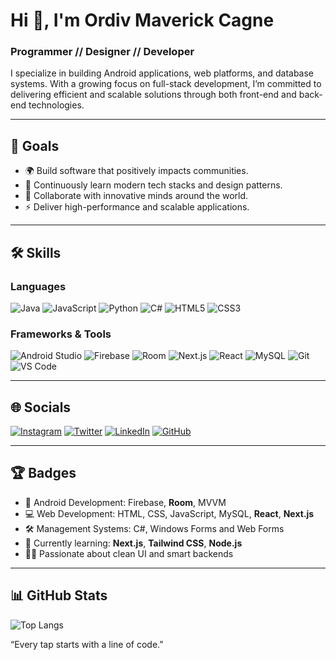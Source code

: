 # Hi 👋, I'm Ordiv Maverick Cagne
### Programmer // Designer // Developer

I specialize in building Android applications, web platforms, and database systems. With a growing focus on full-stack development, I’m committed to delivering efficient and scalable solutions through both front-end and back-end technologies.

----------

## 🚀 Goals
- 🌍 Build software that positively impacts communities.
- 🧠 Continuously learn modern tech stacks and design patterns.
- 🤝 Collaborate with innovative minds around the world.
- ⚡ Deliver high-performance and scalable applications.

----------

## 🛠️ Skills

### Languages
![Java](https://img.shields.io/badge/Java-%23ED8B00.svg?style=for-the-badge&logo=openjdk&logoColor=white)
![JavaScript](https://img.shields.io/badge/JavaScript-%23323330.svg?style=for-the-badge&logo=javascript&logoColor=%23F7DF1E)
![Python](https://img.shields.io/badge/Python-3776AB.svg?style=for-the-badge&logo=python&logoColor=white)
![C#](https://img.shields.io/badge/C%23-68217A.svg?style=for-the-badge&logo=c-sharp&logoColor=white)
![HTML5](https://img.shields.io/badge/HTML5-E34F26.svg?style=for-the-badge&logo=html5&logoColor=white)
![CSS3](https://img.shields.io/badge/CSS3-1572B6.svg?style=for-the-badge&logo=css3&logoColor=white)

### Frameworks & Tools
![Android Studio](https://img.shields.io/badge/Android%20Studio-3DDC84.svg?style=for-the-badge&logo=android-studio&logoColor=white)
![Firebase](https://img.shields.io/badge/Firebase-FFCA28.svg?style=for-the-badge&logo=firebase&logoColor=white)
![Room](https://img.shields.io/badge/Room%20Database-4285F4.svg?style=for-the-badge&logo=google&logoColor=white)
![Next.js](https://img.shields.io/badge/Next.js-000000?style=for-the-badge&logo=next.js&logoColor=white)
![React](https://img.shields.io/badge/React-20232A.svg?style=for-the-badge&logo=react&logoColor=61DAFB)
![MySQL](https://img.shields.io/badge/MySQL-4479A1.svg?style=for-the-badge&logo=mysql&logoColor=white)
![Git](https://img.shields.io/badge/Git-F05032.svg?style=for-the-badge&logo=git&logoColor=white)
![VS Code](https://img.shields.io/badge/VS%20Code-007ACC.svg?style=for-the-badge&logo=visual-studio-code&logoColor=white)

----------

## 🌐 Socials

[![Instagram](https://img.shields.io/badge/Instagram-E4405F?style=for-the-badge&logo=instagram&logoColor=white)](https://www.instagram.com/_mav.404/)
[![Twitter](https://img.shields.io/badge/Twitter-1DA1F2.svg?style=for-the-badge&logo=twitter&logoColor=white)](https://x.com/cagne_mav)
[![LinkedIn](https://img.shields.io/badge/LinkedIn-0A66C2.svg?style=for-the-badge&logo=linkedin&logoColor=white)](https://www.linkedin.com/in/maverick-cagne/)
[![GitHub](https://img.shields.io/badge/GitHub-181717.svg?style=for-the-badge&logo=github&logoColor=white)](https://github.com/maxycagne)


----------

## 🏆 Badges

- 📱 Android Development: Firebase, **Room**, MVVM
- 💻 Web Development: HTML, CSS, JavaScript, MySQL, **React**, **Next.js**
- 🛠 Management Systems: C#, Windows Forms and Web Forms
- 🌱 Currently learning: **Next.js**, **Tailwind CSS**, **Node.js**
- 👨‍💻 Passionate about clean UI and smart backends

----------

## 📊 GitHub Stats

![Top Langs](https://github-readme-stats.vercel.app/api/top-langs/?username=maxycagne&layout=compact&theme=tokyonight)


“Every tap starts with a line of code.”

